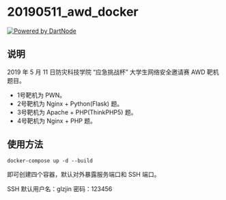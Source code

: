 # 20190511_awd_docker

[![Powered by DartNode](https://dartnode.com/branding/DN-Open-Source-sm.png)](https://dartnode.com "Powered by DartNode - Free VPS for Open Source")

## 说明

2019 年 5 月 11 日防灾科技学院 “应急挑战杯” 大学生网络安全邀请赛 AWD 靶机题目。

- 1号靶机为 PWN。
- 2号靶机为 Nginx + Python(Flask) 题。
- 3号靶机为 Apache + PHP(ThinkPHP5) 题。
- 4号靶机为 Nginx + PHP 题。

## 使用方法

```
docker-compose up -d --build
```

即可创建四个容器，默认对外暴露服务端口和 SSH 端口。

SSH 默认用户名：glzjin 密码：123456
